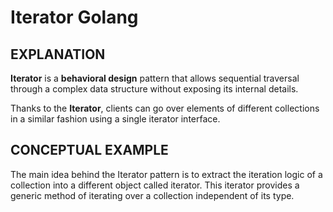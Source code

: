 # Iterator Golang

## EXPLANATION
**Iterator** is a **behavioral design** pattern that allows sequential traversal through a complex data structure without exposing its internal details.

Thanks to the **Iterator**, clients can go over elements of different collections in a similar fashion using a single iterator interface.

## CONCEPTUAL EXAMPLE
The main idea behind the Iterator pattern is to extract the iteration logic of a collection into a different object called iterator. This iterator provides a generic method of iterating over a collection independent of its type.
